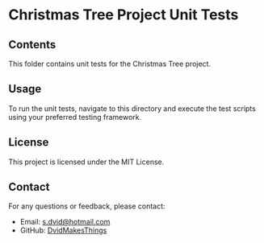 # Christmas Tree Project Unit Tests

## Contents
This folder contains unit tests for the Christmas Tree project.

## Usage
To run the unit tests, navigate to this directory and execute the test scripts using your preferred testing framework.

## License
This project is licensed under the MIT License.

## Contact
For any questions or feedback, please contact:
- Email: [s.dvid@hotmail.com](mailto:s.dvid@hotmail.com)
- GitHub: [DvidMakesThings](https://github.com/DvidMakesThings)
